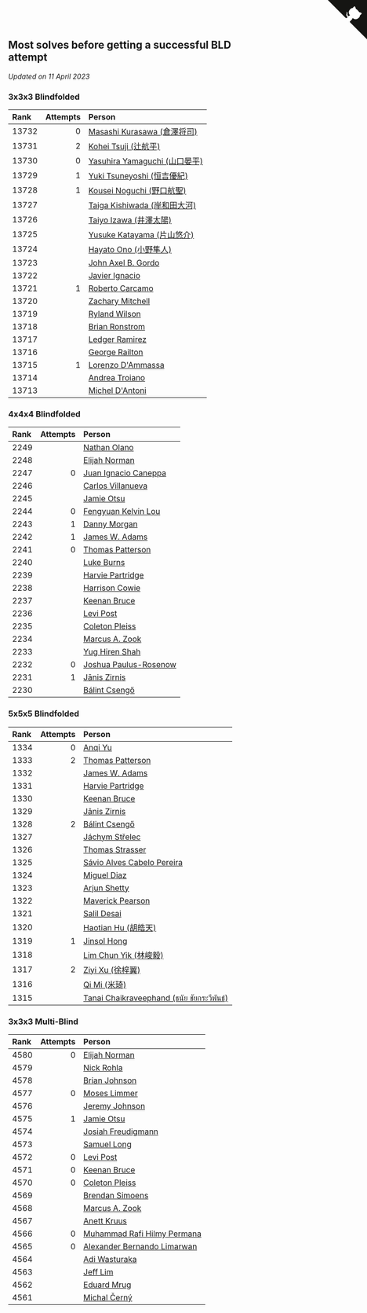 ## Most solves before getting a successful BLD attempt

*Updated on 11 April 2023*


### 3x3x3 Blindfolded

| Rank | Attempts | Person |
| :--- | ---: | :--- |
| 13732 | 0 | [Masashi Kurasawa (倉澤将司)](https://www.worldcubeassociation.org/persons/2016KURA01) |
| 13731 | 2 | [Kohei Tsuji (辻航平)](https://www.worldcubeassociation.org/persons/2022TSUJ01) |
| 13730 | 0 | [Yasuhira Yamaguchi (山口晏平)](https://www.worldcubeassociation.org/persons/2023YAMA07) |
| 13729 | 1 | [Yuki Tsuneyoshi (恒吉優紀)](https://www.worldcubeassociation.org/persons/2023TSUN01) |
| 13728 | 1 | [Kousei Noguchi (野口航聖)](https://www.worldcubeassociation.org/persons/2023NOGU01) |
| 13727 |  | [Taiga Kishiwada (岸和田大河)](https://www.worldcubeassociation.org/persons/2023KISH02) |
| 13726 |  | [Taiyo Izawa (井澤太陽)](https://www.worldcubeassociation.org/persons/2023IZAW01) |
| 13725 |  | [Yusuke Katayama (片山悠介)](https://www.worldcubeassociation.org/persons/2023KATA03) |
| 13724 |  | [Hayato Ono (小野隼人)](https://www.worldcubeassociation.org/persons/2023ONOH01) |
| 13723 |  | [John Axel B. Gordo](https://www.worldcubeassociation.org/persons/2023GORD04) |
| 13722 |  | [Javier Ignacio](https://www.worldcubeassociation.org/persons/2019IGNA05) |
| 13721 | 1 | [Roberto Carcamo](https://www.worldcubeassociation.org/persons/2020CARC01) |
| 13720 |  | [Zachary Mitchell](https://www.worldcubeassociation.org/persons/2019MITC01) |
| 13719 |  | [Ryland Wilson](https://www.worldcubeassociation.org/persons/2015WILS05) |
| 13718 |  | [Brian Ronstrom](https://www.worldcubeassociation.org/persons/2018RONS01) |
| 13717 |  | [Ledger Ramirez](https://www.worldcubeassociation.org/persons/2022RAMI15) |
| 13716 |  | [George Railton](https://www.worldcubeassociation.org/persons/2022RAIL01) |
| 13715 | 1 | [Lorenzo D'Ammassa](https://www.worldcubeassociation.org/persons/2021DAMM02) |
| 13714 |  | [Andrea Troiano](https://www.worldcubeassociation.org/persons/2022TROI02) |
| 13713 |  | [Michel D'Antoni](https://www.worldcubeassociation.org/persons/2023DANT01) |

### 4x4x4 Blindfolded

| Rank | Attempts | Person |
| :--- | ---: | :--- |
| 2249 |  | [Nathan Olano](https://www.worldcubeassociation.org/persons/2018OLAN01) |
| 2248 |  | [Elijah Norman](https://www.worldcubeassociation.org/persons/2022NORM03) |
| 2247 | 0 | [Juan Ignacio Caneppa](https://www.worldcubeassociation.org/persons/2019CANE02) |
| 2246 |  | [Carlos Villanueva](https://www.worldcubeassociation.org/persons/2017VILL30) |
| 2245 |  | [Jamie Otsu](https://www.worldcubeassociation.org/persons/2021OTSU01) |
| 2244 | 0 | [Fengyuan Kelvin Lou](https://www.worldcubeassociation.org/persons/2023LOUF01) |
| 2243 | 1 | [Danny Morgan](https://www.worldcubeassociation.org/persons/2019MORG10) |
| 2242 | 1 | [James W. Adams](https://www.worldcubeassociation.org/persons/2020ADAM05) |
| 2241 | 0 | [Thomas Patterson](https://www.worldcubeassociation.org/persons/2014PATT02) |
| 2240 |  | [Luke Burns](https://www.worldcubeassociation.org/persons/2020BURN06) |
| 2239 |  | [Harvie Partridge](https://www.worldcubeassociation.org/persons/2015PART04) |
| 2238 |  | [Harrison Cowie](https://www.worldcubeassociation.org/persons/2022COWI01) |
| 2237 |  | [Keenan Bruce](https://www.worldcubeassociation.org/persons/2019BRUC01) |
| 2236 |  | [Levi Post](https://www.worldcubeassociation.org/persons/2022POST04) |
| 2235 |  | [Coleton Pleiss](https://www.worldcubeassociation.org/persons/2017PLEI01) |
| 2234 |  | [Marcus A. Zook](https://www.worldcubeassociation.org/persons/2023ZOOK02) |
| 2233 |  | [Yug Hiren Shah](https://www.worldcubeassociation.org/persons/2019SHAH40) |
| 2232 | 0 | [Joshua Paulus-Rosenow](https://www.worldcubeassociation.org/persons/2014PAUL07) |
| 2231 | 1 | [Jānis Zirnis](https://www.worldcubeassociation.org/persons/2013ZIRN01) |
| 2230 |  | [Bálint Csengő](https://www.worldcubeassociation.org/persons/2019CSEN01) |

### 5x5x5 Blindfolded

| Rank | Attempts | Person |
| :--- | ---: | :--- |
| 1334 | 0 | [Anqi Yu](https://www.worldcubeassociation.org/persons/2018YUAN02) |
| 1333 | 2 | [Thomas Patterson](https://www.worldcubeassociation.org/persons/2014PATT02) |
| 1332 |  | [James W. Adams](https://www.worldcubeassociation.org/persons/2020ADAM05) |
| 1331 |  | [Harvie Partridge](https://www.worldcubeassociation.org/persons/2015PART04) |
| 1330 |  | [Keenan Bruce](https://www.worldcubeassociation.org/persons/2019BRUC01) |
| 1329 |  | [Jānis Zirnis](https://www.worldcubeassociation.org/persons/2013ZIRN01) |
| 1328 | 2 | [Bálint Csengő](https://www.worldcubeassociation.org/persons/2019CSEN01) |
| 1327 |  | [Jáchym Střelec](https://www.worldcubeassociation.org/persons/2022STRE03) |
| 1326 |  | [Thomas Strasser](https://www.worldcubeassociation.org/persons/2022STRA10) |
| 1325 |  | [Sávio Alves Cabelo Pereira](https://www.worldcubeassociation.org/persons/2019PERE08) |
| 1324 |  | [Miguel Diaz](https://www.worldcubeassociation.org/persons/2015DIAZ02) |
| 1323 |  | [Arjun Shetty](https://www.worldcubeassociation.org/persons/2015SHET05) |
| 1322 |  | [Maverick Pearson](https://www.worldcubeassociation.org/persons/2014PEAR02) |
| 1321 |  | [Salil Desai](https://www.worldcubeassociation.org/persons/2013DESA02) |
| 1320 |  | [Haotian Hu (胡皓天)](https://www.worldcubeassociation.org/persons/2022HUHA01) |
| 1319 | 1 | [Jinsol Hong](https://www.worldcubeassociation.org/persons/2022HONG01) |
| 1318 |  | [Lim Chun Yik (林峻毅)](https://www.worldcubeassociation.org/persons/2018YIKL01) |
| 1317 | 2 | [Ziyi Xu (徐梓翼)](https://www.worldcubeassociation.org/persons/2023XUZI01) |
| 1316 |  | [Qi Mi (米琦)](https://www.worldcubeassociation.org/persons/2019MIQI01) |
| 1315 |  | [Tanai Chaikraveephand (ธนัย ชัยกระวีพันธ์)](https://www.worldcubeassociation.org/persons/2009CHAI01) |

### 3x3x3 Multi-Blind

| Rank | Attempts | Person |
| :--- | ---: | :--- |
| 4580 | 0 | [Elijah Norman](https://www.worldcubeassociation.org/persons/2022NORM03) |
| 4579 |  | [Nick Rohla](https://www.worldcubeassociation.org/persons/2014ROHL01) |
| 4578 |  | [Brian Johnson](https://www.worldcubeassociation.org/persons/2013JOHN10) |
| 4577 | 0 | [Moses Limmer](https://www.worldcubeassociation.org/persons/2021LIMM01) |
| 4576 |  | [Jeremy Johnson](https://www.worldcubeassociation.org/persons/2020JOHN02) |
| 4575 | 1 | [Jamie Otsu](https://www.worldcubeassociation.org/persons/2021OTSU01) |
| 4574 |  | [Josiah Freudigmann](https://www.worldcubeassociation.org/persons/2021FREU01) |
| 4573 |  | [Samuel Long](https://www.worldcubeassociation.org/persons/2021LONG02) |
| 4572 | 0 | [Levi Post](https://www.worldcubeassociation.org/persons/2022POST04) |
| 4571 | 0 | [Keenan Bruce](https://www.worldcubeassociation.org/persons/2019BRUC01) |
| 4570 | 0 | [Coleton Pleiss](https://www.worldcubeassociation.org/persons/2017PLEI01) |
| 4569 |  | [Brendan Simoens](https://www.worldcubeassociation.org/persons/2017SIMO03) |
| 4568 |  | [Marcus A. Zook](https://www.worldcubeassociation.org/persons/2023ZOOK02) |
| 4567 |  | [Anett Kruus](https://www.worldcubeassociation.org/persons/2019KRUU01) |
| 4566 | 0 | [Muhammad Rafi Hilmy Permana](https://www.worldcubeassociation.org/persons/2019PERM04) |
| 4565 | 0 | [Alexander Bernando Limarwan](https://www.worldcubeassociation.org/persons/2022LIMA07) |
| 4564 |  | [Adi Wasturaka](https://www.worldcubeassociation.org/persons/2011WAST01) |
| 4563 |  | [Jeff Lim](https://www.worldcubeassociation.org/persons/2020LIMJ02) |
| 4562 |  | [Eduard Mrug](https://www.worldcubeassociation.org/persons/2016MRUG01) |
| 4561 |  | [Michal Černý](https://www.worldcubeassociation.org/persons/2022CERN03) |


<a href="https://github.com/JustinTimeCuber/wca_statistics" class="github-corner" aria-label="View source on Github"><svg width="80" height="80" viewBox="0 0 250 250" style="fill:#151513; color:#fff; position: absolute; top: 0; border: 0; right: 0;" aria-hidden="true"><path d="M0,0 L115,115 L130,115 L142,142 L250,250 L250,0 Z"></path><path d="M128.3,109.0 C113.8,99.7 119.0,89.6 119.0,89.6 C122.0,82.7 120.5,78.6 120.5,78.6 C119.2,72.0 123.4,76.3 123.4,76.3 C127.3,80.9 125.5,87.3 125.5,87.3 C122.9,97.6 130.6,101.9 134.4,103.2" fill="currentColor" style="transform-origin: 130px 106px;" class="octo-arm"></path><path d="M115.0,115.0 C114.9,115.1 118.7,116.5 119.8,115.4 L133.7,101.6 C136.9,99.2 139.9,98.4 142.2,98.6 C133.8,88.0 127.5,74.4 143.8,58.0 C148.5,53.4 154.0,51.2 159.7,51.0 C160.3,49.4 163.2,43.6 171.4,40.1 C171.4,40.1 176.1,42.5 178.8,56.2 C183.1,58.6 187.2,61.8 190.9,65.4 C194.5,69.0 197.7,73.2 200.1,77.6 C213.8,80.2 216.3,84.9 216.3,84.9 C212.7,93.1 206.9,96.0 205.4,96.6 C205.1,102.4 203.0,107.8 198.3,112.5 C181.9,128.9 168.3,122.5 157.7,114.1 C157.9,116.9 156.7,120.9 152.7,124.9 L141.0,136.5 C139.8,137.7 141.6,141.9 141.8,141.8 Z" fill="currentColor" class="octo-body"></path></svg></a><style>.github-corner:hover .octo-arm{animation:octocat-wave 560ms ease-in-out}@keyframes octocat-wave{0%,100%{transform:rotate(0)}20%,60%{transform:rotate(-25deg)}40%,80%{transform:rotate(10deg)}}@media (max-width:500px){.github-corner:hover .octo-arm{animation:none}.github-corner .octo-arm{animation:octocat-wave 560ms ease-in-out}}</style>
